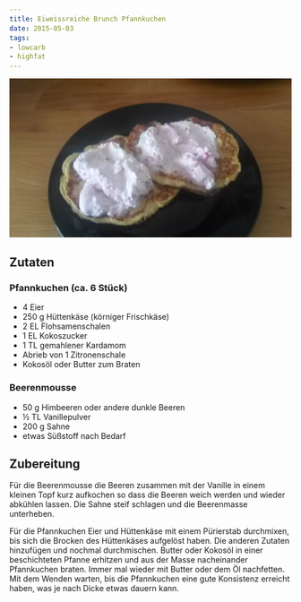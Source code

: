 ```yaml
---
title: Eiweissreiche Brunch Pfannkuchen
date: 2015-05-03
tags:
- lowcarb
- highfat
---
```


![](/img/eiweissreiche-brunch-pfannkuchen.webp)

## Zutaten

### Pfannkuchen (ca. 6 Stück)
- 4     Eier
- 250 g Hüttenkäse (körniger Frischkäse)
- 2 EL  Flohsamenschalen
- 1 EL  Kokoszucker
- 1 TL  gemahlener Kardamom
- Abrieb von 1 Zitronenschale
- Kokosöl oder Butter zum Braten

### Beerenmousse
- 50 g  Himbeeren oder andere dunkle Beeren
- ½ TL  Vanillepulver
- 200 g Sahne
- etwas Süßstoff nach Bedarf

## Zubereitung

Für die Beerenmousse die Beeren zusammen mit der Vanille in einem kleinen Topf kurz aufkochen so dass die Beeren weich werden und wieder abkühlen lassen. Die Sahne steif schlagen und die Beerenmasse unterheben.

Für die Pfannkuchen Eier und Hüttenkäse mit einem Pürierstab durchmixen, bis sich die Brocken des Hüttenkäses aufgelöst haben. Die anderen Zutaten hinzufügen und nochmal durchmischen.
Butter oder Kokosöl in einer beschichteten Pfanne erhitzen und aus der Masse nacheinander Pfannkuchen braten. Immer mal wieder mit Butter oder dem Öl nachfetten. Mit dem Wenden warten, bis die Pfannkuchen eine gute Konsistenz erreicht haben, was je nach Dicke etwas dauern kann.
